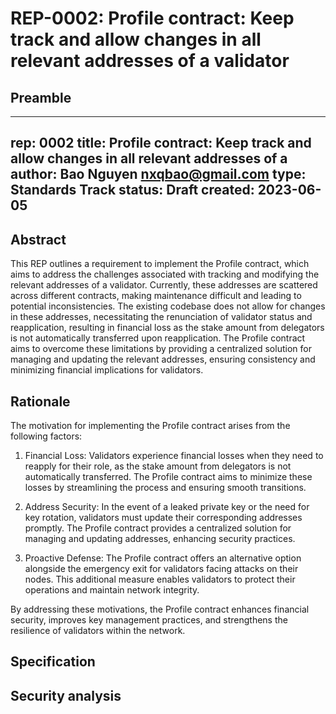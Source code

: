 # REP-0002: Profile contract: Keep track and allow changes in all relevant addresses of a validator

## Preamble
---
rep: 0002
title: Profile contract: Keep track and allow changes in all relevant addresses of a
author: Bao Nguyen <nxqbao@gmail.com>
type: Standards Track
status: Draft
created: 2023-06-05
---

## Abstract

This REP outlines a requirement to implement the Profile contract, which aims to address the challenges associated with tracking and modifying the relevant addresses of a validator. Currently, these addresses are scattered across different contracts, making maintenance difficult and leading to potential inconsistencies. The existing codebase does not allow for changes in these addresses, necessitating the renunciation of validator status and reapplication, resulting in financial loss as the stake amount from delegators is not automatically transferred upon reapplication. The Profile contract aims to overcome these limitations by providing a centralized solution for managing and updating the relevant addresses, ensuring consistency and minimizing financial implications for validators.

## Rationale

The motivation for implementing the Profile contract arises from the following factors:

1. Financial Loss: Validators experience financial losses when they need to reapply for their role, as the stake amount from delegators is not automatically transferred. The Profile contract aims to minimize these losses by streamlining the process and ensuring smooth transitions.

2. Address Security: In the event of a leaked private key or the need for key rotation, validators must update their corresponding addresses promptly. The Profile contract provides a centralized solution for managing and updating addresses, enhancing security practices.

3. Proactive Defense: The Profile contract offers an alternative option alongside the emergency exit for validators facing attacks on their nodes. This additional measure enables validators to protect their operations and maintain network integrity.

By addressing these motivations, the Profile contract enhances financial security, improves key management practices, and strengthens the resilience of validators within the network.

## Specification

## Security analysis